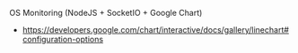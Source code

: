 OS Monitoring (NodeJS + SocketIO + Google Chart)

- https://developers.google.com/chart/interactive/docs/gallery/linechart#configuration-options
